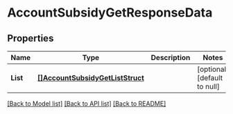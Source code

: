 # AccountSubsidyGetResponseData

## Properties
Name | Type | Description | Notes
------------ | ------------- | ------------- | -------------
**List** | [**[]AccountSubsidyGetListStruct**](AccountSubsidyGetListStruct.md) |  | [optional] [default to null]

[[Back to Model list]](../README.md#documentation-for-models) [[Back to API list]](../README.md#documentation-for-api-endpoints) [[Back to README]](../README.md)


